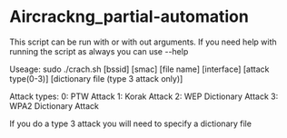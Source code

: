 # Aircrackng_partial-automation


This script can be run with or with out arguments. 
If you need help with running the script as always you can use --help


Useage: sudo ./crach.sh [bssid] [smac] [file name] [interface] [attack type(0-3)] [dictionary file (type 3 attack only)]


Attack types:
  0: PTW Attack
  1: Korak Attack
  2: WEP Dictionary Attack
  3: WPA2 Dictionary Attack
  
  
If you do a type 3 attack you will need to specify a dictionary file
